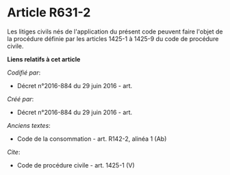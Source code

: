 # Article R631-2

Les litiges civils nés de l'application du présent code peuvent faire l'objet de la procédure définie par les 
articles 1425-1 à 1425-9 du code de procédure civile.

**Liens relatifs à cet article**

_Codifié par_:

  - Décret n°2016-884 du 29 juin 2016 - art.

_Créé par_:

  - Décret n°2016-884 du 29 juin 2016 - art.

_Anciens textes_:

  - Code de la consommation - art. R142-2, alinéa 1 (Ab)

_Cite_:

  - Code de procédure civile - art. 1425-1 (V)
